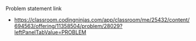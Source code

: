 Problem statement link

- https://classroom.codingninjas.com/app/classroom/me/25432/content/694563/offering/11358504/problem/28029?leftPanelTabValue=PROBLEM
